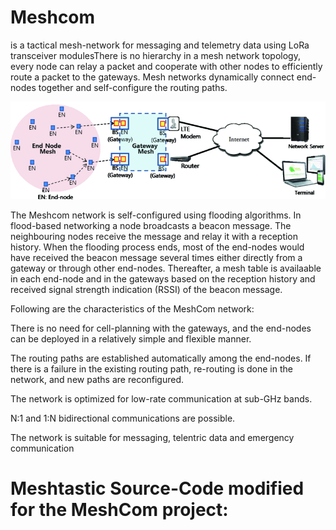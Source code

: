 # Meshcom 
is a tactical mesh-network for messaging and telemetry data using LoRa transceiver modulesThere is no hierarchy in a mesh network topology, every node can relay a packet and cooperate with other nodes to efficiently route a packet to the gateways. Mesh networks dynamically connect end-nodes together and self-configure the routing paths.

<p align="center"><img src="images/meshcom_1.gif" alt="Meshcom Network"></p>

The Meshcom network is self-configured using flooding algorithms. In flood-based networking a node broadcasts a beacon message. The neighbouring nodes receive the message and relay it with a reception history. When the flooding process ends, most of the end-nodes would have received the beacon message several times either directly from a gateway or through other end-nodes. Thereafter, a mesh table is availaable in each end-node and in the gateways based on the reception history and received signal strength indication (RSSI) of the beacon message.

Following are the characteristics of the MeshCom network:

There is no need for cell-planning with the gateways, and the end-nodes can be deployed in a relatively simple and flexible manner.

The routing paths are established automatically among the end-nodes. If there is a failure in the existing routing path, re-routing is done in the network, and new paths are reconfigured.

The network is optimized for low-rate communication at sub-GHz bands.

N:1 and 1:N bidirectional communications are possible.

The network is suitable for messaging, telentric data and emergency communication


# Meshtastic Source-Code modified for the MeshCom project:


